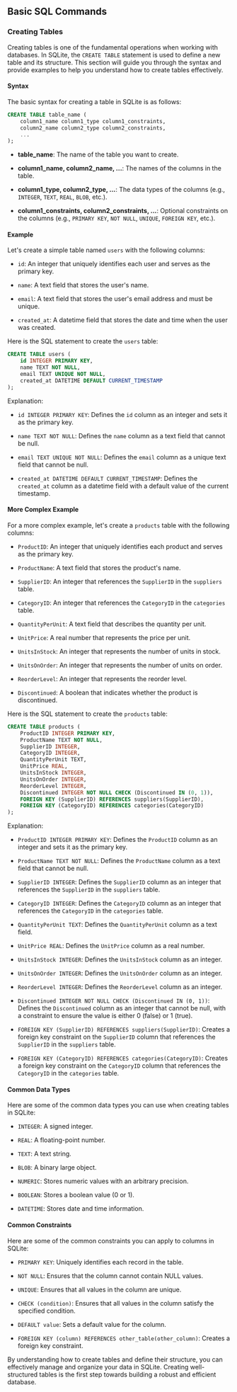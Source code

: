 

## Basic SQL Commands

### Creating Tables

Creating tables is one of the fundamental operations when working with databases. In SQLite, the `CREATE TABLE` statement is used to define a new table and its structure. This section will guide you through the syntax and provide examples to help you understand how to create tables effectively.

#### Syntax

The basic syntax for creating a table in SQLite is as follows:

```sql
CREATE TABLE table_name (
    column1_name column1_type column1_constraints,
    column2_name column2_type column2_constraints,
    ...
);
```

- **table_name**: The name of the table you want to create.

- **column1_name, column2_name, ...**: The names of the columns in the table.

- **column1_type, column2_type, ...**: The data types of the columns (e.g., `INTEGER`, `TEXT`, `REAL`, `BLOB`, etc.).

- **column1_constraints, column2_constraints, ...**: Optional constraints on the columns (e.g., `PRIMARY KEY`, `NOT NULL`, `UNIQUE`, `FOREIGN KEY`, etc.).

#### Example

Let's create a simple table named `users` with the following columns:

- `id`: An integer that uniquely identifies each user and serves as the primary key.

- `name`: A text field that stores the user's name.

- `email`: A text field that stores the user's email address and must be unique.

- `created_at`: A datetime field that stores the date and time when the user was created.

Here is the SQL statement to create the `users` table:

```sql
CREATE TABLE users (
    id INTEGER PRIMARY KEY,
    name TEXT NOT NULL,
    email TEXT UNIQUE NOT NULL,
    created_at DATETIME DEFAULT CURRENT_TIMESTAMP
);
```

Explanation:

- `id INTEGER PRIMARY KEY`: Defines the `id` column as an integer and sets it as the primary key.

- `name TEXT NOT NULL`: Defines the `name` column as a text field that cannot be null.

- `email TEXT UNIQUE NOT NULL`: Defines the `email` column as a unique text field that cannot be null.

- `created_at DATETIME DEFAULT CURRENT_TIMESTAMP`: Defines the `created_at` column as a datetime field with a default value of the current timestamp.

#### More Complex Example

For a more complex example, let's create a `products` table with the following columns:

- `ProductID`: An integer that uniquely identifies each product and serves as the primary key.

- `ProductName`: A text field that stores the product's name.

- `SupplierID`: An integer that references the `SupplierID` in the `suppliers` table.

- `CategoryID`: An integer that references the `CategoryID` in the `categories` table.

- `QuantityPerUnit`: A text field that describes the quantity per unit.

- `UnitPrice`: A real number that represents the price per unit.

- `UnitsInStock`: An integer that represents the number of units in stock.

- `UnitsOnOrder`: An integer that represents the number of units on order.

- `ReorderLevel`: An integer that represents the reorder level.

- `Discontinued`: A boolean that indicates whether the product is discontinued.

Here is the SQL statement to create the `products` table:

```sql
CREATE TABLE products (
    ProductID INTEGER PRIMARY KEY,
    ProductName TEXT NOT NULL,
    SupplierID INTEGER,
    CategoryID INTEGER,
    QuantityPerUnit TEXT,
    UnitPrice REAL,
    UnitsInStock INTEGER,
    UnitsOnOrder INTEGER,
    ReorderLevel INTEGER,
    Discontinued INTEGER NOT NULL CHECK (Discontinued IN (0, 1)),
    FOREIGN KEY (SupplierID) REFERENCES suppliers(SupplierID),
    FOREIGN KEY (CategoryID) REFERENCES categories(CategoryID)
);
```

Explanation:

- `ProductID INTEGER PRIMARY KEY`: Defines the `ProductID` column as an integer and sets it as the primary key.

- `ProductName TEXT NOT NULL`: Defines the `ProductName` column as a text field that cannot be null.

- `SupplierID INTEGER`: Defines the `SupplierID` column as an integer that references the `SupplierID` in the `suppliers` table.

- `CategoryID INTEGER`: Defines the `CategoryID` column as an integer that references the `CategoryID` in the `categories` table.

- `QuantityPerUnit TEXT`: Defines the `QuantityPerUnit` column as a text field.

- `UnitPrice REAL`: Defines the `UnitPrice` column as a real number.

- `UnitsInStock INTEGER`: Defines the `UnitsInStock` column as an integer.

- `UnitsOnOrder INTEGER`: Defines the `UnitsOnOrder` column as an integer.

- `ReorderLevel INTEGER`: Defines the `ReorderLevel` column as an integer.

- `Discontinued INTEGER NOT NULL CHECK (Discontinued IN (0, 1))`: Defines the `Discontinued` column as an integer that cannot be null, with a constraint to ensure the value is either 0 (false) or 1 (true).

- `FOREIGN KEY (SupplierID) REFERENCES suppliers(SupplierID)`: Creates a foreign key constraint on the `SupplierID` column that references the `SupplierID` in the `suppliers` table.

- `FOREIGN KEY (CategoryID) REFERENCES categories(CategoryID)`: Creates a foreign key constraint on the `CategoryID` column that references the `CategoryID` in the `categories` table.

#### Common Data Types

Here are some of the common data types you can use when creating tables in SQLite:

- `INTEGER`: A signed integer.

- `REAL`: A floating-point number.

- `TEXT`: A text string.

- `BLOB`: A binary large object.

- `NUMERIC`: Stores numeric values with an arbitrary precision.

- `BOOLEAN`: Stores a boolean value (0 or 1).

- `DATETIME`: Stores date and time information.

#### Common Constraints

Here are some of the common constraints you can apply to columns in SQLite:

- `PRIMARY KEY`: Uniquely identifies each record in the table.

- `NOT NULL`: Ensures that the column cannot contain NULL values.

- `UNIQUE`: Ensures that all values in the column are unique.

- `CHECK (condition)`: Ensures that all values in the column satisfy the specified condition.

- `DEFAULT value`: Sets a default value for the column.

- `FOREIGN KEY (column) REFERENCES other_table(other_column)`: Creates a foreign key constraint.

By understanding how to create tables and define their structure, you can effectively manage and organize your data in SQLite. Creating well-structured tables is the first step towards building a robust and efficient database.
